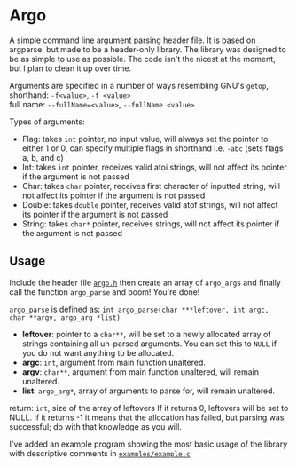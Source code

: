 # Argo
A simple command line argument parsing header file.
It is based on argparse, but made to be a header-only library.
The library was designed to be as simple to use as possible. The code isn't the nicest at the moment, but I plan to clean it up over time.

Arguments are specified in a number of ways resembling GNU's `getop`,  
	shorthand: `-f<value>`, `-f <value>`  
	full name: `--fullName=<value>`, `--fullName <value>`  

Types of arguments:

- Flag: takes `int` pointer, no input value, will always set the pointer to either 1 or 0, can specify multiple flags in shorthand i.e. `-abc` (sets flags a, b, and c)
- Int: takes `int` pointer, receives valid atoi strings, will not affect its pointer if the argument is not passed
- Char: takes `char` pointer, receives first character of inputted string, will not affect its pointer if the argument is not passed
- Double: takes `double` pointer, receives valid atof strings, will not affect its pointer if the argument is not passed
- String: takes `char*` pointer, receives strings, will not affect its pointer if the argument is not passed

## Usage
Include the header file [`argo.h`](argo.h) then create an array of `argo_arg`s and finally call the function `argo_parse` and boom! You're done!

`argo_parse` is defined as: `int argo_parse(char ***leftover, int argc, char **argv, argo_arg *list)`

- **leftover**: pointer to a `char**`, will be set to a newly allocated array of strings containing all un-parsed arguments. You can set this to `NULL` if you do not want anything to be allocated.
- **argc**: `int`, argument from main function unaltered.
- **argv**: `char**`, argument from main function unaltered, will remain unaltered.
- **list**: `argo_arg*`, array of arguments to parse for, will remain unaltered.

return: `int`, size of the array of leftovers If it returns 0, leftovers will be set to NULL. If it returns -1 it means that the allocation has failed, but parsing was successful; do with that knowledge as you will.


I've added an example program showing the most basic usage of the library with descriptive comments in [`examples/example.c`](examples/example.c)

